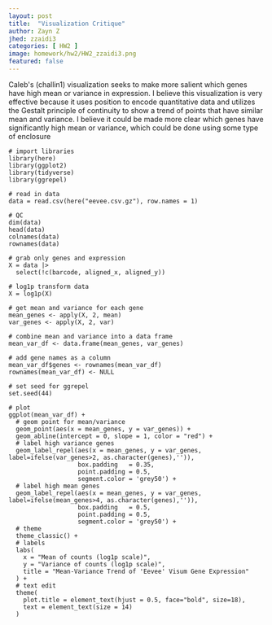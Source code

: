 ```yaml
---
layout: post
title:  "Visualization Critique"
author: Zayn Z
jhed: zzaidi3
categories: [ HW2 ]
image: homework/hw2/HW2_zzaidi3.png
featured: false
---
```


Caleb's (challin1) visualization seeks to make more salient which genes have high mean or variance in expression. I believe this visualization is very effective because it uses position to encode quantitative data and utilizes the Gestalt principle of continuity to show a trend of points that have similar mean and variance. I believe it could be made more clear which genes have significantly high mean or variance, which could be done using some type of enclosure

```{r}
# import libraries
library(here)
library(ggplot2)
library(tidyverse)
library(ggrepel)

# read in data
data = read.csv(here("eevee.csv.gz"), row.names = 1)

# QC
dim(data)
head(data)
colnames(data)
rownames(data)

# grab only genes and expression
X = data |>
  select(!c(barcode, aligned_x, aligned_y))

# log1p transform data
X = log1p(X)

# get mean and variance for each gene
mean_genes <- apply(X, 2, mean)
var_genes <- apply(X, 2, var)

# combine mean and variance into a data frame
mean_var_df <- data.frame(mean_genes, var_genes)

# add gene names as a column
mean_var_df$genes <- rownames(mean_var_df)
rownames(mean_var_df) <- NULL

# set seed for ggrepel
set.seed(44)

# plot
ggplot(mean_var_df) +
  # geom point for mean/variance
  geom_point(aes(x = mean_genes, y = var_genes)) +
  geom_abline(intercept = 0, slope = 1, color = "red") +
  # label high variance genes
  geom_label_repel(aes(x = mean_genes, y = var_genes, label=ifelse(var_genes>2, as.character(genes),'')),
                   box.padding   = 0.35,
                   point.padding = 0.5,
                   segment.color = 'grey50') +
  # label high mean genes
  geom_label_repel(aes(x = mean_genes, y = var_genes, label=ifelse(mean_genes>4, as.character(genes),'')),
                   box.padding   = 0.5,
                   point.padding = 0.5,
                   segment.color = 'grey50') +
  # theme
  theme_classic() +
  # labels
  labs(
    x = "Mean of counts (log1p scale)",
    y = "Variance of counts (log1p scale)",
    title = "Mean-Variance Trend of 'Eevee' Visum Gene Expression"
  ) +
  # text edit
  theme(
    plot.title = element_text(hjust = 0.5, face="bold", size=18),
    text = element_text(size = 14)
  )


```
